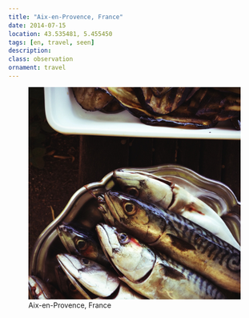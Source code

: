 ```yaml
---
title: "Aix-en-Provence, France"
date: 2014-07-15
location: 43.535481, 5.455450
tags: [en, travel, seen]
description: 
class: observation
ornament: travel
---
```


<figure>
  <img src="/assets/img/2014-07-15-aix-en-provence-france.jpeg" alt="Aix-en-Provence, France">
  <figcaption>Aix-en-Provence, France</figcaption>
</figure>
